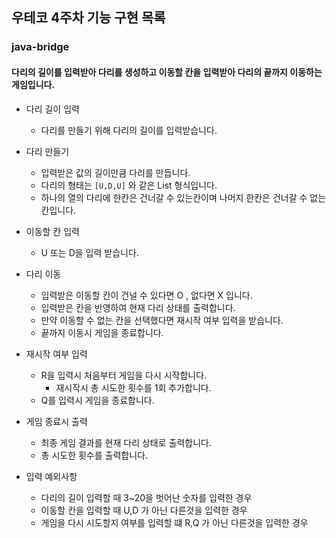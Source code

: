 ## 우테코 4주차 기능 구현 목록

### java-bridge
#### 다리의 길이를 입력받아 다리를 생성하고 이동할 칸을 입력받아 다리의 끝까지 이동하는 게임입니다.

+ 다리 길이 입력
  + 다리를 만들기 위해 다리의 길이를 입력받습니다.


+ 다리 만들기
  + 입력받은 값의 길이만큼 다리를 만듭니다.
  + 다리의 형태는 ```[U,D,U]``` 와 같은 List 형식입니다.
  + 하나의 열의 다리에 한칸은 건너갈 수 있는칸이며 나머지 한칸은 건너갈 수 없는 칸입니다.


+ 이동할 칸 입력
  + U 또는 D을 입력 받습니다.


+ 다리 이동
  + 입력받은 이동할 칸이 건널 수 있다면 O , 없다면 X 입니다.  
  + 입력받은 칸을 반영하여 현재 다리 상태를 출력합니다.
  + 만약 이동할 수 없는 칸을 선택했다면 재시작 여부 입력을 받습니다.
  + 끝까지 이동시 게임을 종료합니다.
 

+ 재시작 여부 입력
  + R을 입력시 처음부터 게임을 다시 시작합니다.
    + 재시작시 총 시도한 횟수를 1회 추가합니다.
  + Q를 입력시 게임을 종료합니다.


+ 게임 종료시 출력
  + 최종 게임 결과를 현재 다리 상태로 출력합니다.
  + 총 시도한 횟수를 출력합니다.

    
+ 입력 예외사항
  + 다리의 길이 입력할 때 3~20을 벗어난 숫자를 입력한 경우
  + 이동할 칸을 입력할 때 U,D 가 아닌 다른것을 입력한 경우
  + 게임을 다시 시도할지 여부를 입력할 떄 R,Q 가 아닌 다른것을 입력한 경우